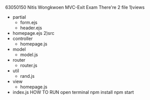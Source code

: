 63050150 Nitis Wongkwoen MVC-Exit Exam
There're 2 file 
1)views 
  - partial
    - form.ejs 
    - header.ejs 
  - homepage.ejs 
2)src
  - controller
    - homepage.js
  - model
    - model.js
  - router
    - router.js
  - util
    - rand.js
  - view
    - homepage.js
  - index.js
HOW TO RUN
open terminal
npm install
npm start

